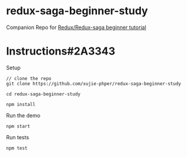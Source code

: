 # redux-saga-beginner-study
Companion Repo for [Redux/Redux-saga beginner tutorial](https://github.com/redux-saga/redux-saga/blob/master/docs/introduction/BeginnerTutorial.md)

# Instructions#2A3343

Setup

```
// clone the repo
git clone https://github.com/xujie-phper/redux-saga-beginner-study

cd redux-saga-beginner-study

npm install
```

Run the demo

```
npm start
```

Run tests

```
npm test
```
